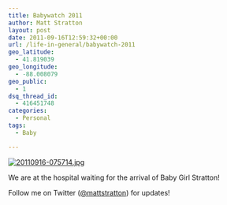 ```yaml
---
title: Babywatch 2011
author: Matt Stratton
layout: post
date: 2011-09-16T12:59:32+00:00
url: /life-in-general/babywatch-2011
geo_latitude:
  - 41.819039
geo_longitude:
  - -88.008079
geo_public:
  - 1
dsq_thread_id:
  - 416451748
categories:
  - Personal
tags:
  - Baby

---
```

[<img src="/wp-content/uploads/20110916-075714.jpg" alt="20110916-075714.jpg" class="alignnone size-full" />][1]

We are at the hospital waiting for the arrival of Baby Girl Stratton! 

Follow me on Twitter ([@mattstratton][2]) for updates!

 [1]: /wp-content/uploads/20110916-075714.jpg
 [2]: https://twitter.com/mattstratton
